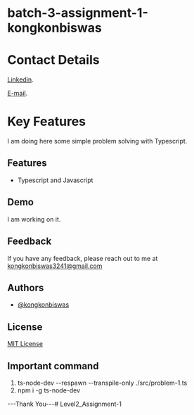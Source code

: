 # batch-3-assignment-1-kongkonbiswas

# Contact Details
[Linkedin](https://www.linkedin.com/in/kongkon-biswas-a2374314a/).

[E-mail](kongkonbiswas3241@gmail.com).

# Key Features
I am doing here some simple problem solving with Typescript.

## Features
- Typescript and Javascript


## Demo

I am working on it.


## Feedback

If you have any feedback, please reach out to me at kongkonbiswas3241@gmail.com


## Authors

- [@kongkonbiswas](https://github.com/kongkonbiswas)

## License

[MIT License](LICENSE)
 

 ## Important command
 1. ts-node-dev --respawn --transpile-only ./src/problem-1.ts
 2.  npm i -g ts-node-dev  

 ---Thank You---# Level2_Assignment-1
